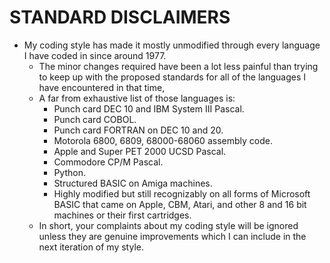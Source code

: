 
# STANDARD DISCLAIMERS
- My coding style has made it mostly unmodified through every language I have coded in since around 1977.
  - The minor changes required have been a lot less painful than trying to keep up with the proposed standards for all of the languages I have encountered in that time,
  - A far from exhaustive list of those languages is:
    - Punch card DEC 10 and IBM System III Pascal.
    - Punch card COBOL.
    - Punch card FORTRAN on DEC 10 and 20.
    - Motorola 6800, 6809, 68000-68060 assembly code.
    - Apple and Super PET 2000 UCSD Pascal.
    - Commodore CP/M Pascal.
    - Python.
    - Structured BASIC on Amiga machines.
    - Highly modified but still recognizably on all forms of Microsoft BASIC that came on Apple, CBM, Atari, and other 8 and 16 bit machines or their first cartridges.
  - In short, your complaints about my coding style will be ignored unless they are genuine improvements which I can include in the next iteration of my style.

